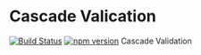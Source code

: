 # Cascade Valication

[![Build Status](https://travis-ci.org/sjohnsonaz/cascade-validation.svg?branch=master)](https://travis-ci.org/sjohnsonaz/cascade-validation) [![npm version](https://badge.fury.io/js/cascade-validation.svg)](https://badge.fury.io/js/cascade-validation) Cascade Validation

